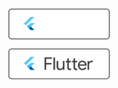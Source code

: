 <!-- Light mode badge -->
[![Light Mode Badge](light-mode-badge.svg)](#)

<!-- Dark mode badge -->
[![Dark Mode Badge](dark-mode-badge.svg)](#)
